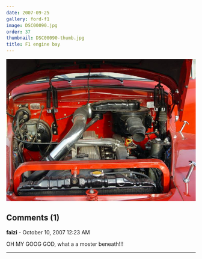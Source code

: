 ```yaml
---
date: 2007-09-25
gallery: ford-f1
image: DSC00090.jpg
order: 37
thumbnail: DSC00090-thumb.jpg
title: F1 engine bay
---
```


![F1 engine bay](./DSC00090.jpg)

<div id="comments">

## Comments (1)

**faizi** - October 10, 2007 12:23 AM

OH MY GOOG GOD, what a a moster beneath!!!

---

</div>